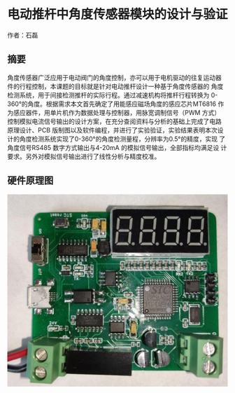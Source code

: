 # 电动推杆中角度传感器模块的设计与验证
作者：石磊
## 摘要
角度传感器广泛应用于电动阀门的角度控制，亦可以用于电机驱动的往复运动器
件的行程控制，本课题的目标就是针对电动推杆设计一种基于角度传感器的
角度检测系统，用于间接检测推杆的实际行程。通过减速机构将推杆行程转换为
0-360°的角度。根据需求本文首先确定了用能感应磁场角度的感应芯片MT6816
作为感应器件，用单片机作为数据处理与控制器，用脉宽调制信号（PWM 方式）
控制模拟电流信号输出的设计方案，在充分查阅资料与分析的基础上完成了电路
原理设计、PCB 版制图以及软件编程，并进行了实验验证，实验结果表明本次设
计的角度检测系统实现了0-360°的角度检测量程，分辨率为0.5°的精度，实现
了角度信号RS485 数字方式输出与4-20mA 的模拟信号输出，全部指标均满足设
计要求。另外对模拟信号输出进行了线性分析与精度校准。
## 硬件原理图
![硬件原理图](https://github.com/BeeFl/AngleSensor/blob/master/hardware/%E7%94%B5%E8%B7%AF%E6%9D%BF%E5%AE%9E%E7%89%A9%E5%9B%BE.png)
